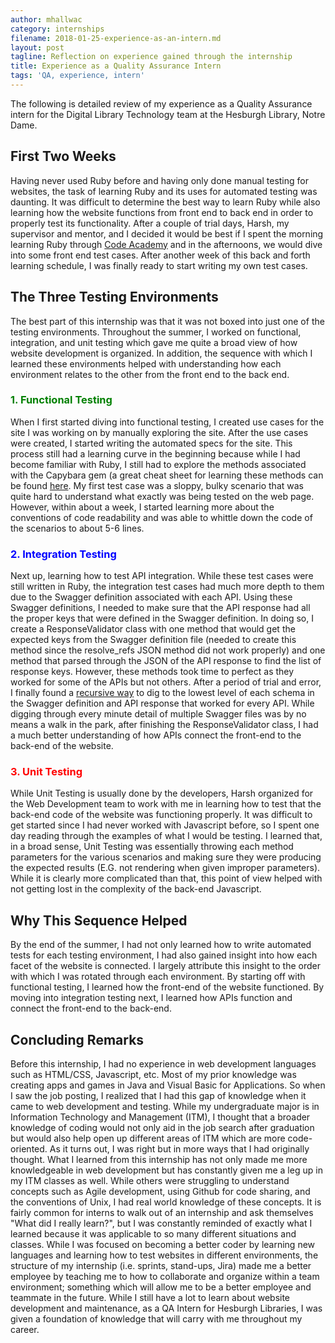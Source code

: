 ```yaml
---
author: mhallwac
category: internships
filename: 2018-01-25-experience-as-an-intern.md
layout: post
tagline: Reflection on experience gained through the internship
title: Experience as a Quality Assurance Intern
tags: 'QA, experience, intern'
---
```

The following is detailed review of my experience as a Quality Assurance intern for the Digital Library Technology team at the Hesburgh Library, Notre Dame.

## First Two Weeks
Having never used Ruby before and having only done manual testing for websites, the task of learning Ruby and its uses for automated testing was daunting. It was difficult to determine the best way to learn Ruby while also learning how the website functions from front end to back end in order to properly test its functionality.  After a couple of trial days, Harsh, my supervisor and mentor, and I decided it would be best if I spent the morning learning Ruby through [Code Academy](https://www.codecademy.com/learn) and in the afternoons, we would dive into some front end test cases. After another week of this back and forth learning schedule, I was finally ready to start writing my own test cases.

## The Three Testing Environments
The best part of this internship was that it was not boxed into just one of the testing environments.  Throughout the summer, I worked on functional, integration, and unit testing which gave me quite a broad view of how website development is organized. In addition, the sequence with which I learned these environments helped with understanding how each environment relates to the other from the front end to the back end.

### <span style="color:green"> 1. Functional Testing</span>
When I first started diving into functional testing, I created use cases for the site I was working on by manually exploring the site. After the use cases were created, I started writing the automated specs for the site.  This process still had a learning curve in the beginning because while I had become familiar with Ruby, I still had to explore the methods associated with the Capybara gem (a great cheat sheet for learning these methods can be found [here](https://gist.github.com/zhengjia/428105).  My first test case was a sloppy, bulky scenario that was quite hard to understand what exactly was being tested on the web page.  However, within about a week, I started learning more about the conventions of code readability and was able to whittle down the code of the scenarios to about 5-6 lines.

### <span style="color:blue"> 2. Integration Testing</span>
Next up, learning how to test API integration.  While these test cases were still written in Ruby, the integration test cases had much more depth to them due to the Swagger definition associated with each API. Using these Swagger definitions, I needed to make sure that the API response had all the proper keys that were defined in the Swagger definition.  In doing so, I create a ResponseValidator class with one method that would get the expected keys from the Swagger definition file (needed to create this method since the resolve_refs JSON method did not work properly) and one method that parsed through the JSON of the API response to find the list of response keys. However, these methods took time to perfect as they worked for some of the APIs but not others.  After a period of trial and error, I finally found a [recursive way](https://github.com/ndlib/QA_tests/commit/0dc77b2acb1356323e90657454c92f858dd0b261) to dig to the lowest level of each schema in the Swagger definition and API response that worked for every API.  While digging through every minute detail of multiple Swagger files was by no means a walk in the park, after finishing the ResponseValidator class, I had a much better understanding of how APIs connect the front-end to the back-end of the website.

### <span style="color:red"> 3. Unit Testing</span>
While Unit Testing is usually done by the developers, Harsh organized for the Web Development team to work with me in learning how to test that the back-end code of the website was functioning properly. It was difficult to get started since I had never worked with Javascript before, so I spent one day reading through the examples of what I would be testing. I learned that, in a broad sense, Unit Testing was essentially throwing each method parameters for the various scenarios and making sure they were producing the expected results (E.G. not rendering when given improper parameters). While it is clearly more complicated than that, this point of view helped with not getting lost in the complexity of the back-end Javascript.

## Why This Sequence Helped
By the end of the summer, I had not only learned how to write automated tests for each testing environment, I had also gained insight into how each facet of the website is connected.  I largely attribute this insight to the order with which I was rotated through each environment.  By starting off with functional testing, I learned how the front-end of the website functioned. By moving into integration testing next, I learned how APIs function and connect the front-end to the back-end.  

## Concluding Remarks
Before this internship, I had no experience in web development languages such as HTML/CSS, Javascript, etc.  Most of my prior knowledge was creating apps and games in Java and Visual Basic for Applications.  So when I saw the job posting, I realized that I had this gap of knowledge when it came to web development and testing.  While my undergraduate major is in Information Technology and Management (ITM), I thought that a broader knowledge of coding would not only aid in the job search after graduation but would also help open up different areas of ITM which are more code-oriented.  As it turns out, I was right but in more ways that I had originally thought.  What I learned from this internship has not only made me more knowledgeable in web development but has constantly given me a leg up in my ITM classes as well.  While others were struggling to understand concepts such as Agile development, using Github for code sharing, and the conventions of Unix, I had real world knowledge of these concepts.  It is fairly common for interns to walk out of an internship and ask themselves "What did I really learn?", but I was constantly reminded of exactly what I learned because it was applicable to so many different situations and classes.  While I was focused on becoming a better coder by learning new languages and learning how to test websites in different environments, the structure of my internship (i.e. sprints, stand-ups, Jira) made me a better employee by teaching me to how to collaborate and organize within a team environment; something which will allow me to be a better employee and teammate in the future.
While I still have a lot to learn about website development and maintenance, as a QA Intern for Hesburgh Libraries, I was given a foundation of knowledge that will carry with me throughout my career.
